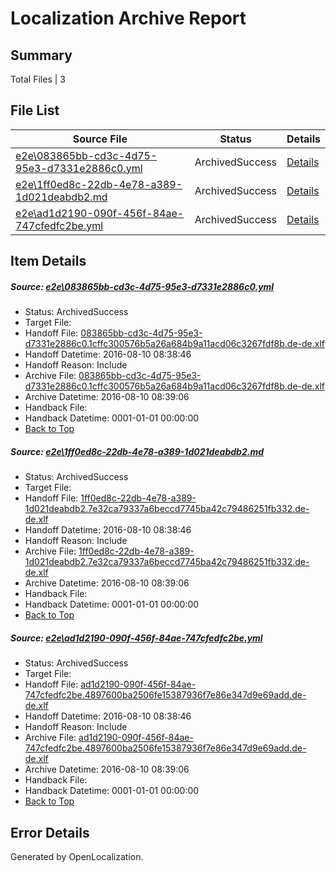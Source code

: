 # <a name='report-top'></a> Localization Archive Report

## Summary
 Total Files | 3

## File List
 Source File | Status | Details 
 ----------- | ------ | ------- 
 [e2e\083865bb-cd3c-4d75-95e3-d7331e2886c0.yml](https://github.com/OpenLocalizationTestOrg/oltest/blob/43795b12b0cec3e73330571561aee6dcd4fa6bc7/e2e/083865bb-cd3c-4d75-95e3-d7331e2886c0.yml) | ArchivedSuccess | [Details](#897325753cdaef1189ab0a4fdf1a211ded32ad0c1)
 [e2e\1ff0ed8c-22db-4e78-a389-1d021deabdb2.md](https://github.com/OpenLocalizationTestOrg/oltest/blob/43795b12b0cec3e73330571561aee6dcd4fa6bc7/e2e/1ff0ed8c-22db-4e78-a389-1d021deabdb2.md) | ArchivedSuccess | [Details](#6b18761b6012c1f8e7ba7ad21b94b379cfe3c7812)
 [e2e\ad1d2190-090f-456f-84ae-747cfedfc2be.yml](https://github.com/OpenLocalizationTestOrg/oltest/blob/43795b12b0cec3e73330571561aee6dcd4fa6bc7/e2e/ad1d2190-090f-456f-84ae-747cfedfc2be.yml) | ArchivedSuccess | [Details](#3825a5976f37bb5e69be6ab58e0c3332c87d87fa5)

## Item Details
##### <a name='897325753cdaef1189ab0a4fdf1a211ded32ad0c1'></a> Source: [e2e\083865bb-cd3c-4d75-95e3-d7331e2886c0.yml](https://github.com/OpenLocalizationTestOrg/oltest/blob/43795b12b0cec3e73330571561aee6dcd4fa6bc7/e2e/083865bb-cd3c-4d75-95e3-d7331e2886c0.yml)
* Status: ArchivedSuccess
* Target File: 
* Handoff File: [083865bb-cd3c-4d75-95e3-d7331e2886c0.1cffc300576b5a26a684b9a11acd06c3267fdf8b.de-de.xlf](https://github.com/OpenLocalizationTestOrg/olhandoff-e2e/blob/015446311a4c6a028ae84685661046d93964cd68/ol-handoff/OpenLocalizationTestOrg/ol-test-dede/ci/ht/083865bb-cd3c-4d75-95e3-d7331e2886c0.1cffc300576b5a26a684b9a11acd06c3267fdf8b.de-de.xlf)
* Handoff Datetime: 2016-08-10 08:38:46
* Handoff Reason: Include
* Archive File: [083865bb-cd3c-4d75-95e3-d7331e2886c0.1cffc300576b5a26a684b9a11acd06c3267fdf8b.de-de.xlf](https://github.com/OpenLocalizationTestOrg/olhandoff-e2e/blob/a9fad734a42b6d673b87938178127b983d879a02/ol-archive/OpenLocalizationTestOrg/ol-test-dede/ci/ht/083865bb-cd3c-4d75-95e3-d7331e2886c0.1cffc300576b5a26a684b9a11acd06c3267fdf8b.de-de.xlf)
* Archive Datetime: 2016-08-10 08:39:06
* Handback File: 
* Handback Datetime: 0001-01-01 00:00:00
* [Back to Top](#report-top)

##### <a name='6b18761b6012c1f8e7ba7ad21b94b379cfe3c7812'></a> Source: [e2e\1ff0ed8c-22db-4e78-a389-1d021deabdb2.md](https://github.com/OpenLocalizationTestOrg/oltest/blob/43795b12b0cec3e73330571561aee6dcd4fa6bc7/e2e/1ff0ed8c-22db-4e78-a389-1d021deabdb2.md)
* Status: ArchivedSuccess
* Target File: 
* Handoff File: [1ff0ed8c-22db-4e78-a389-1d021deabdb2.7e32ca79337a6beccd7745ba42c79486251fb332.de-de.xlf](https://github.com/OpenLocalizationTestOrg/olhandoff-e2e/blob/015446311a4c6a028ae84685661046d93964cd68/ol-handoff/OpenLocalizationTestOrg/ol-test-dede/ci/ht/1ff0ed8c-22db-4e78-a389-1d021deabdb2.7e32ca79337a6beccd7745ba42c79486251fb332.de-de.xlf)
* Handoff Datetime: 2016-08-10 08:38:46
* Handoff Reason: Include
* Archive File: [1ff0ed8c-22db-4e78-a389-1d021deabdb2.7e32ca79337a6beccd7745ba42c79486251fb332.de-de.xlf](https://github.com/OpenLocalizationTestOrg/olhandoff-e2e/blob/a9fad734a42b6d673b87938178127b983d879a02/ol-archive/OpenLocalizationTestOrg/ol-test-dede/ci/ht/1ff0ed8c-22db-4e78-a389-1d021deabdb2.7e32ca79337a6beccd7745ba42c79486251fb332.de-de.xlf)
* Archive Datetime: 2016-08-10 08:39:06
* Handback File: 
* Handback Datetime: 0001-01-01 00:00:00
* [Back to Top](#report-top)

##### <a name='3825a5976f37bb5e69be6ab58e0c3332c87d87fa5'></a> Source: [e2e\ad1d2190-090f-456f-84ae-747cfedfc2be.yml](https://github.com/OpenLocalizationTestOrg/oltest/blob/43795b12b0cec3e73330571561aee6dcd4fa6bc7/e2e/ad1d2190-090f-456f-84ae-747cfedfc2be.yml)
* Status: ArchivedSuccess
* Target File: 
* Handoff File: [ad1d2190-090f-456f-84ae-747cfedfc2be.4897600ba2506fe15387936f7e86e347d9e69add.de-de.xlf](https://github.com/OpenLocalizationTestOrg/olhandoff-e2e/blob/015446311a4c6a028ae84685661046d93964cd68/ol-handoff/OpenLocalizationTestOrg/ol-test-dede/ci/ht/ad1d2190-090f-456f-84ae-747cfedfc2be.4897600ba2506fe15387936f7e86e347d9e69add.de-de.xlf)
* Handoff Datetime: 2016-08-10 08:38:46
* Handoff Reason: Include
* Archive File: [ad1d2190-090f-456f-84ae-747cfedfc2be.4897600ba2506fe15387936f7e86e347d9e69add.de-de.xlf](https://github.com/OpenLocalizationTestOrg/olhandoff-e2e/blob/a9fad734a42b6d673b87938178127b983d879a02/ol-archive/OpenLocalizationTestOrg/ol-test-dede/ci/ht/ad1d2190-090f-456f-84ae-747cfedfc2be.4897600ba2506fe15387936f7e86e347d9e69add.de-de.xlf)
* Archive Datetime: 2016-08-10 08:39:06
* Handback File: 
* Handback Datetime: 0001-01-01 00:00:00
* [Back to Top](#report-top)


## Error Details

Generated by OpenLocalization.
